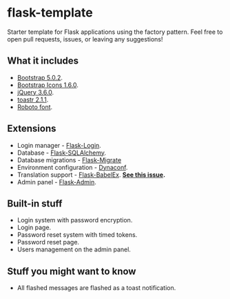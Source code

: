 # flask-template

Starter template for Flask applications using the factory pattern. Feel free to 
open pull requests, issues, or leaving any suggestions!

## What it includes
- [Bootstrap 5.0.2](https://github.com/twbs/bootstrap/releases/tag/v5.0.2).
- [Bootstrap Icons 1.6.0](https://github.com/twbs/icons/releases/tag/v1.6.0).
- [jQuery 3.6.0](https://github.com/jquery/jquery/releases/tag/3.6.0).
- [toastr 2.1.1](https://github.com/CodeSeven/toastr/releases/tag/2.1.1).
- [Roboto font](https://fonts.google.com/specimen/Roboto).

## Extensions
- Login manager - [Flask-Login](https://github.com/maxcountryman/flask-login).
- Database - [Flask-SQLAlchemy](https://github.com/pallets/flask-sqlalchemy/).
- Database migrations - [Flask-Migrate](https://github.com/miguelgrinberg/Flask-Migrate)
- Environment configuration - [Dynaconf](https://github.com/rochacbruno/dynaconf).
- Translation support - [Flask-BabelEx](https://github.com/mrjoes/flask-babelex). **[See this issue](https://github.com/demetrius-mp/flask-template/issues/2).**
- Admin panel - [Flask-Admin](https://github.com/flask-admin/flask-admin).

## Built-in stuff
- Login system with password encryption.
- Login page.
- Password reset system with timed tokens.
- Password reset page.
- Users management on the admin panel.

## Stuff you might want to know
- All flashed messages are flashed as a toast notification.
